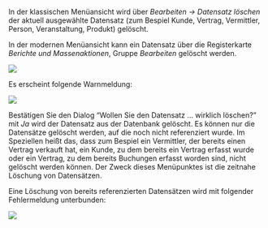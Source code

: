 In der klassischen Menüansicht wird über *Bearbeiten  → Datensatz löschen*  der aktuell ausgewählte  Datensatz (zum Bespiel Kunde, Vertrag, Vermittler, Person, Veranstaltung, Produkt) gelöscht. 

In der modernen Menüansicht kann ein Datensatz über die Registerkarte *Berichte und Massenaktionen*, Gruppe *Bearbeiten* gelöscht werden.

![](http://xpecto.github.io/docs/img/img_1462806622224.png)

Es erscheint folgende Warnmeldung:

![](http://xpecto.github.io/docs/img/img_1420450924589.png)

Bestätigen Sie den Dialog “Wollen Sie den Datensatz … wirklich löschen?” mit *Ja* wird der Datensatz aus der Datenbank gelöscht. 
Es können nur die Datensätze gelöscht werden, auf die noch nicht referenziert wurde. Im Speziellen heißt das, dass zum Bespiel ein Vermittler, der bereits einen Vertrag verkauft hat, ein Kunde, zu dem bereits ein Vertrag erfasst wurde oder ein Vertrag, zu dem bereits Buchungen erfasst worden sind, nicht gelöscht werden können. Der Zweck dieses Menüpunktes ist die zeitnahe Löschung von Datensätzen.

Eine Löschung von bereits referenzierten Datensätzen wird mit folgender Fehlermeldung unterbunden:

![](http://xpecto.github.io/docs/img/img_1420458029242.png)
 
